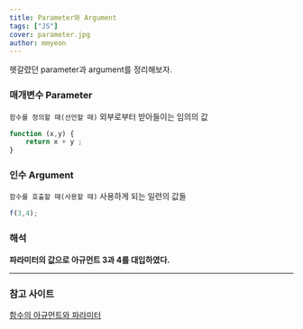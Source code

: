 ```yaml
---
title: Parameter와 Argument
tags: ["JS"]
cover: parameter.jpg
author: mmyeon
---
```

헷갈렸던 parameter과 argument를 정리해보자.


### 매개변수 Parameter



`함수를 정의할 때(선언할 때)` 외부로부터 받아들이는 임의의 값

~~~js
function (x,y) {
    return x + y ;
}
~~~



### 인수 Argument

`함수를 호출할 때(사용할 때)` 사용하게 되는 일련의 값들

~~~js
f(3,4);
~~~


### 해석

**파라미터의 값으로 아규먼트 3과 4를 대입하였다.**

--- 
### **참고 사이트** 
[함수의 아규먼트와 파라미터](https://enarastudent.tistory.com/entry/%ED%95%A8%EC%88%98%EC%9D%98-%EC%95%84%EA%B7%9C%EB%A8%BC%ED%8A%B8%EC%99%80-%ED%8C%8C%EB%9D%BC%EB%AF%B8%ED%84%B0%EC%9D%98-%EC%B0%A8%EC%9D%B4)